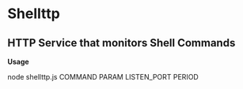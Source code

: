 Shellttp
==============

HTTP Service that monitors Shell Commands
--------------

**Usage**

node shellttp.js COMMAND PARAM LISTEN_PORT PERIOD
